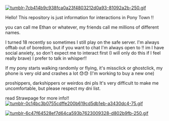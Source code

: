[![tumblr-7cb414b9c938fca0a23f4803212d0a93-81092a2b-250.gif](https://i.postimg.cc/TwLrXpLs/tumblr-7cb414b9c938fca0a23f4803212d0a93-81092a2b-250.gif)](https://postimg.cc/DJhWrfcQ)

Hello! This repository is just information for interactions in Pony Town !!

you can call me Ethan or whatever, my friends call me millions of different names.

I turned 18 recently so sometimes I still play on the safe server. I'm always offtab out of boredom, but if you want to chat I'm always open to !!
im I have social anxiety, so don't expect me to interact first (I will only do this if I feel really brave) 
I prefer to talk in whisper!!

If my pony starts walking randomly or flying, it's missclick or ghostclick, my phone is very old and crashes a lot 😓😓 (I'm working to buy a new one) 

proshippers, darkshippers or weirdos dni pls
It's very difficult to make me uncomfortable, but please respect my dni list.

read Strawpage for more info!! [![tumblr-0c14bc3b0755cdffe200b619cd5db1eb-a3430dc4-75.gif](https://i.postimg.cc/vTC509Qh/tumblr-0c14bc3b0755cdffe200b619cd5db1eb-a3430dc4-75.gif)](https://postimg.cc/zHSLByHH)

[![tumblr-6c47f64528ef7d64ca593b7623009328-d802b9fb-250.gif](https://i.postimg.cc/hG0bKfr4/tumblr-6c47f64528ef7d64ca593b7623009328-d802b9fb-250.gif)](https://postimg.cc/2qVBwjMg)

